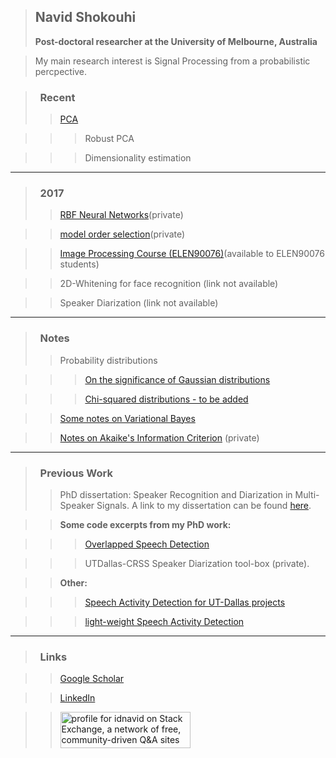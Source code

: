 > ## Navid Shokouhi
> **Post-doctoral researcher at the University of Melbourne, Australia**

> My main research interest is Signal Processing from a probabilistic percpective.


> ### &nbsp;&nbsp;Recent
>> [PCA](na)

>>> Robust PCA

>>> Dimensionality estimation 
------
> ### &nbsp;&nbsp;2017
>> [RBF Neural Networks](https://github.com/idnavid/RBFadapt)(private)

>> [model order selection](https://github.com/idnavid/selectOrder/blob/master/notes/readme.md)(private)

>> [Image Processing Course (ELEN90076)](https://github.com/idnavid/imageprocessing_elen90076)(available to ELEN90076 students)

>> 2D-Whitening for face recognition (link not available)

>> Speaker Diarization (link not available)

------
> ### &nbsp;&nbsp;Notes
>> Probability distributions

>>> [On the significance of Gaussian distributions](https://github.com/idnavid/misc/blob/master/Gaussian_approximation.md)

>>> [Chi-squared distributions - to be added](NA)

>> [Some notes on Variational Bayes](https://github.com/idnavid/misc/blob/master/variationalbayes_doc1.ipynb)

>> [Notes on Akaike's Information Criterion](https://github.com/idnavid/selectOrder/blob/master/docs/deriving_aic/deriving_aic.pdf) (private)
 
 
------
> ### &nbsp;&nbsp;Previous Work
>> PhD dissertation: Speaker Recognition and Diarization in Multi-Speaker Signals. A link to my dissertation can be found [here](https://github.com/idnavid/dissertation/blob/master/SHOKOUHI-DISSERTATION-2017-rev3.pdf). 


>> **Some code excerpts from my PhD work:**

>>> [Overlapped Speech Detection](https://github.com/idnavid/pyknograms)

>>> UTDallas-CRSS Speaker Diarization tool-box (private). 

>> **Other:** 

>>> [Speech Activity Detection for UT-Dallas projects](https://github.com/idnavid/speech_activity_detection)

>>>  [light-weight Speech Activity Detection](https://github.com/idnavid/py_vad_tool)

------
> ### &nbsp;&nbsp;Links

>> [Google Scholar](https://scholar.google.com/citations?user=DHxzPt8AAAAJ&hl=en&oi=ao)

>> [LinkedIn](https://www.linkedin.com/in/navidshokouhi/)

>> <a href="https://stackexchange.com/users/1800970/idnavid"><img src="https://stackexchange.com/users/flair/1800970.png" width="208" height="58" alt="profile for idnavid on Stack Exchange, a network of free, community-driven Q&amp;A sites" title="profile for idnavid on Stack Exchange, a network of free, community-driven Q&amp;A sites" /></a>
